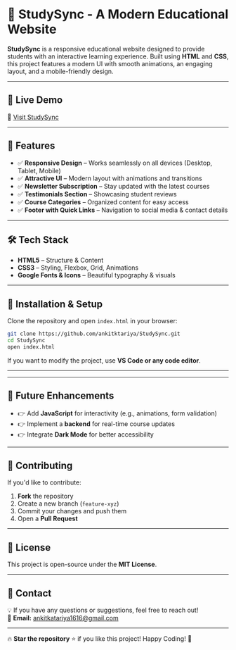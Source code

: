 # 🌟 StudySync - A Modern Educational Website

**StudySync** is a responsive educational website designed to provide students with an interactive learning experience. Built using **HTML** and **CSS**, this project features a modern UI with smooth animations, an engaging layout, and a mobile-friendly design.

---

## 🚀 Live Demo
🔗 [Visit StudySync](https://ankitktariya.github.io/StudySync/)

---

## 📌 Features
- ✅ **Responsive Design** – Works seamlessly on all devices (Desktop, Tablet, Mobile)  
- ✅ **Attractive UI** – Modern layout with animations and transitions  
- ✅ **Newsletter Subscription** – Stay updated with the latest courses  
- ✅ **Testimonials Section** – Showcasing student reviews  
- ✅ **Course Categories** – Organized content for easy access  
- ✅ **Footer with Quick Links** – Navigation to social media & contact details  

---

## 🛠️ Tech Stack
- **HTML5** – Structure & Content  
- **CSS3** – Styling, Flexbox, Grid, Animations  
- **Google Fonts & Icons** – Beautiful typography & visuals  

---

## 🔧 Installation & Setup
Clone the repository and open `index.html` in your browser:
```bash
git clone https://github.com/ankitktariya/StudySync.git
cd StudySync
open index.html
```
If you want to modify the project, use **VS Code or any code editor**.

---



---

## 🚀 Future Enhancements
- 👉 Add **JavaScript** for interactivity (e.g., animations, form validation)  
- 👉 Implement a **backend** for real-time course updates  
- 👉 Integrate **Dark Mode** for better accessibility  

---

## 🤝 Contributing
If you'd like to contribute:
1. **Fork** the repository  
2. Create a new branch (`feature-xyz`)  
3. Commit your changes and push them  
4. Open a **Pull Request**  

---

## 📜 License
This project is open-source under the **MIT License**.

---

## 📩 Contact
💡 If you have any questions or suggestions, feel free to reach out!  
📧 **Email:** ankitkatariya1616@gmail.com  

---

🔥 **Star the repository** ⭐ if you like this project! Happy Coding! 🚀

